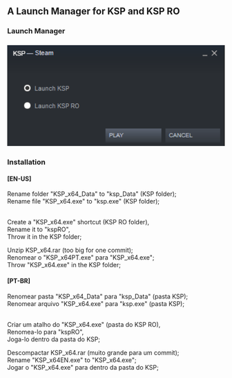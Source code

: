 <h2> A Launch Manager for KSP and KSP RO </h2>
<h3> Launch Manager <h3> 
<img src="KSP_x64/imgs/launchManagerEN.png" width="560"> <br>
  
<h3> Installation </h3> 
  
  <h4> [EN-US] </h4> 
Rename folder "KSP_x64_Data" to "ksp_Data" (KSP folder); <br>
Rename file "KSP_x64.exe" to "ksp.exe" (KSP folder); <br> <br>

Create a "KSP_x64.exe" shortcut (KSP RO folder), <br>
Rename it to "kspRO", <br>
Throw it in the KSP folder; <br>

Unzip KSP_x64.rar (too big for one commit); <br>
Renomear o "KSP_x64PT.exe" para "KSP_x64.exe";<br>
Throw "KSP_x64.exe" in the KSP folder; <br> 
  
  <h4> [PT-BR] </h4>
Renomear pasta "KSP_x64_Data" para "ksp_Data" (pasta KSP); <br>
Renomear arquivo "KSP_x64.exe" para "ksp.exe" (pasta KSP); <br> <br>

Criar um atalho do "KSP_x64.exe" (pasta do KSP RO), <br>
Renomea-lo para "kspRO", <br>
Joga-lo dentro da pasta do KSP; <br> 

Descompactar KSP_x64.rar (muito grande para um commit); <br>
Rename "KSP_x64EN.exe" to "KSP_x64.exe"; <br>
Jogar o "KSP_x64.exe" para dentro da pasta do KSP;
